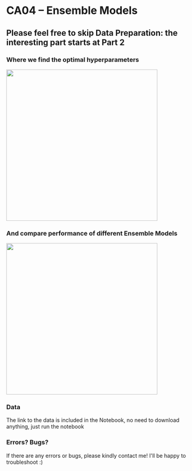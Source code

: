 # CA04 – Ensemble Models

## Please feel free to skip Data Preparation: the interesting part starts at Part 2

### Where we find the optimal hyperparameters

<img src="https://user-images.githubusercontent.com/59128920/158171232-9342112a-e302-4e71-a19e-71edf88bcd86.png" width="400"/>

### And compare performance of different Ensemble Models

<img src="https://user-images.githubusercontent.com/59128920/158171296-3c02f8cb-da5d-474f-9cde-77d6748f83ec.png" width="400"/>

### Data

The link to the data is included in the Notebook, no need to download anything, just run the notebook

### Errors? Bugs?
If there are any errors or bugs, please kindly contact me! I'll be happy to troubleshoot :)
